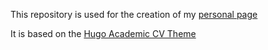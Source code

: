 This repository is used for the creation of my [personal page](https://me.organicchemistry.eu)

It is based on the [Hugo Academic CV Theme](https://github.com/HugoBlox/theme-academic-cv)
